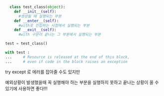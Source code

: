 ```python

  class test_class(object):
    def __init__(self):
      #생성될 때 실행되는 부분
    def __enter__(self):
      #with로 진입하는 시점에서 실행되는 부분
    def __exit__(self):
      #with 구문이 끝나는 그 부분에서 실행되는 부분

test = test_class()

with test :
...     # Resource is released at the end of this block,
...     # even if code in the block raises an exception


```
try except 로 에러를 잡아줄 수도 있지만

예외상황이 발생했을때 꼭 실행해야 하는 부분을 실행하지 못하고 끝나는 상황이 올 수 있기에 사용하면 좋다!!!
